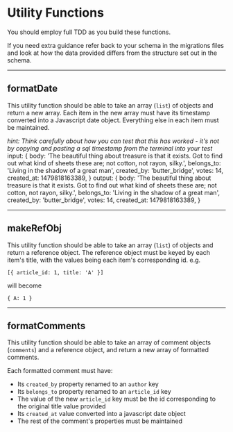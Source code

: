 # Utility Functions

You should employ full TDD as you build these functions.

If you need extra guidance refer back to your schema in the migrations files and look at how the data provided differs from the structure set out in the schema.

---

## formatDate

This utility function should be able to take an array (`list`) of objects and return a new array. Each item in the new array must have its timestamp converted into a Javascript date object. Everything else in each item must be maintained.

_hint: Think carefully about how you can test that this has worked - it's not by copying and pasting a sql timestamp from the terminal into your test_
input:
{
  body:
    'The beautiful thing about treasure is that it exists. Got to find out what kind of sheets these are; not cotton, not rayon, silky.',
  belongs_to: 'Living in the shadow of a great man',
  created_by: 'butter_bridge',
  votes: 14,
  created_at: 1479818163389,
}
output:
{
  body:
    'The beautiful thing about treasure is that it exists. Got to find out what kind of sheets these are; not cotton, not rayon, silky.',
  belongs_to: 'Living in the shadow of a great man',
  created_by: 'butter_bridge',
  votes: 14,
  created_at: 1479818163389,
}

---

## makeRefObj

This utility function should be able to take an array (`list`) of objects and return a reference object. The reference object must be keyed by each item's title, with the values being each item's corresponding id. e.g.

`[{ article_id: 1, title: 'A' }]`

will become

`{ A: 1 }`

---

## formatComments

This utility function should be able to take an array of comment objects (`comments`) and a reference object, and return a new array of formatted comments.

Each formatted comment must have:

- Its `created_by` property renamed to an `author` key
- Its `belongs_to` property renamed to an `article_id` key
- The value of the new `article_id` key must be the id corresponding to the original title value provided
- Its `created_at` value converted into a javascript date object
- The rest of the comment's properties must be maintained

